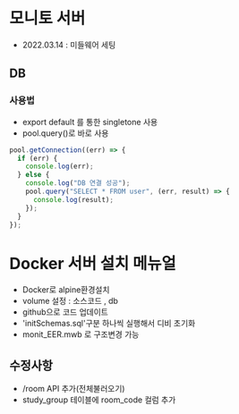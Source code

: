 # 모니토 서버

- 2022.03.14 : 미들웨어 세팅

## DB

### 사용법

- export default 를 통한 singletone 사용
- pool.query()로 바로 사용

```js
pool.getConnection((err) => {
  if (err) {
    console.log(err);
  } else {
    console.log("DB 연결 성공");
    pool.query("SELECT * FROM user", (err, result) => {
      console.log(result);
    });
  }
});
```

# Docker 서버 설치 메뉴얼

- Docker로 alpine환경설치
- volume 설정 : 소스코드 , db
- github으로 코드 업데이트
- 'initSchemas.sql'구분 하나씩 실행해서 디비 초기화
- monit_EER.mwb 로 구조변경 가능

## 수정사항

- /room API 추가(전체불러오기)
- study_group 테이블에 room_code 컬럼 추가
